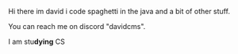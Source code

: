 Hi there im david i code spaghetti in the java and a bit of other stuff.

You can reach me on discord "davidcms".

I am stu**dying** CS

